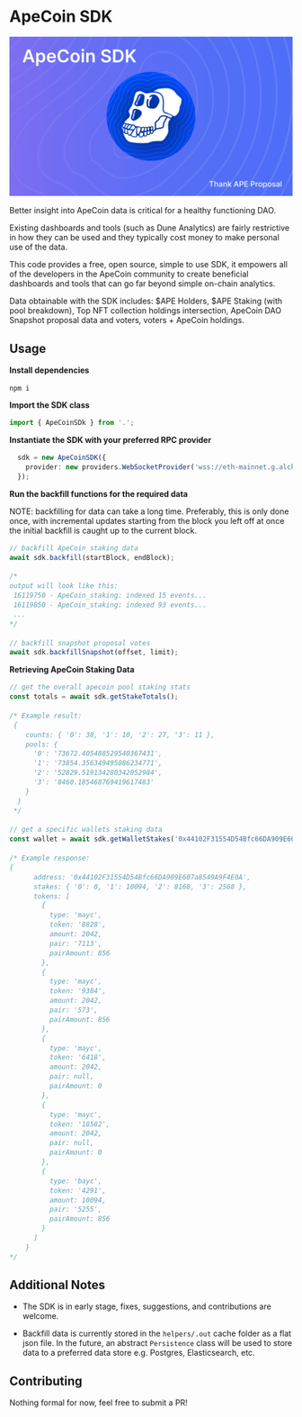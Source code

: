 # ApeCoin SDK

![Alt text](.github/images/banner.png?raw=true "ApeCoin SDK Banner")

Better insight into ApeCoin data is critical for a healthy functioning DAO. 

Existing dashboards and tools (such as Dune Analytics) are fairly restrictive in how they can be used and they typically cost money to make personal use of the data.

This code provides a free, open source, simple to use SDK, it empowers all of the developers in the ApeCoin community to create beneficial dashboards and tools that can go far beyond simple on-chain analytics.

Data obtainable with the SDK includes: $APE Holders, $APE Staking (with pool breakdown), Top NFT collection holdings intersection, ApeCoin DAO Snapshot proposal data and voters, voters + ApeCoin holdings.

## Usage

**Install dependencies**

`npm i`

**Import the SDK class**

```typescript
import { ApeCoinSDk } from '.';
```

**Instantiate the SDK with your preferred RPC provider**

```typescript
  sdk = new ApeCoinSDK({
    provider: new providers.WebSocketProvider('wss://eth-mainnet.g.alchemy.com/v2/{your-api-key}')
  });
```

**Run the backfill functions for the required data**

NOTE: backfilling for data can take a long time. Preferably, this is only done once, with incremental updates starting from the block you left off at once the initial backfill is caught up to the current block.

```typescript
// backfill ApeCoin staking data
await sdk.backfill(startBlock, endBlock);

/*
output will look like this:
 16119750 - ApeCoin_staking: indexed 15 events...
 16119850 - ApeCoin_staking: indexed 93 events...
 ...
*/

// backfill snapshot proposal votes
await sdk.backfillSnapshot(offset, limit);

```

**Retrieving ApeCoin Staking Data**

```typescript
// get the overall apecoin pool staking stats
const totals = await sdk.getStakeTotals();

/* Example result:
 {
    counts: { '0': 38, '1': 10, '2': 27, '3': 11 },
    pools: {
      '0': '73672.405488529540367431',
      '1': '73854.356349495086234771',
      '2': '52829.519134280342052984',
      '3': '8460.185468769419617483'
    }
  }
 */

// get a specific wallets staking data
const wallet = await sdk.getWalletStakes('0x44102F31554D54Bfc66DA909E607a8549A9F4E0A');

/* Example response:
{
      address: '0x44102F31554D54Bfc66DA909E607a8549A9F4E0A',
      stakes: { '0': 0, '1': 10094, '2': 8168, '3': 2568 },
      tokens: [
        {
          type: 'mayc',
          token: '8828',
          amount: 2042,
          pair: '7113',
          pairAmount: 856
        },
        {
          type: 'mayc',
          token: '9384',
          amount: 2042,
          pair: '573',
          pairAmount: 856
        },
        {
          type: 'mayc',
          token: '6418',
          amount: 2042,
          pair: null,
          pairAmount: 0
        },
        {
          type: 'mayc',
          token: '18582',
          amount: 2042,
          pair: null,
          pairAmount: 0
        },
        {
          type: 'bayc',
          token: '4291',
          amount: 10094,
          pair: '5255',
          pairAmount: 856
        }
      ]
    }
*/
```

## Additional Notes

* The SDK is in early stage, fixes, suggestions, and contributions are welcome.

* Backfill data is currently stored in the `helpers/.out` cache folder as a flat json file. In the future, an abstract `Persistence` class will be used to store data to a preferred data store e.g. Postgres, Elasticsearch, etc.

## Contributing

Nothing formal for now, feel free to submit a PR!
